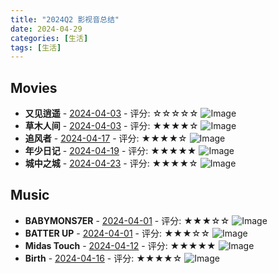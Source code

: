 ```yaml
---
title: "2024Q2 影视音总结"
date: 2024-04-29
categories: [生活]
tags: [生活]
---
```


## Movies
- **又见逍遥** - [2024-04-03](http://movie.douban.com/subject/35314844/) - 评分: ☆☆☆☆☆
  ![Image](https://img9.doubanio.com/view/photo/s_ratio_poster/public/p2906325465.jpg)
- **草木人间** - [2024-04-03](http://movie.douban.com/subject/35240117/) - 评分: ★★★★☆
  ![Image](https://img2.doubanio.com/view/photo/s_ratio_poster/public/p2905611921.jpg)
- **追风者** - [2024-04-17](http://movie.douban.com/subject/36206860/) - 评分: ★★★★☆
  ![Image](https://img2.doubanio.com/view/photo/s_ratio_poster/public/p2905832521.jpg)
- **年少日记** - [2024-04-19](http://movie.douban.com/subject/34940879/) - 评分: ★★★★★
  ![Image](https://img9.doubanio.com/view/photo/s_ratio_poster/public/p2906644236.jpg)
- **城中之城** - [2024-04-23](http://movie.douban.com/subject/35209732/) - 评分: ★★★★☆
  ![Image](https://img9.doubanio.com/view/photo/s_ratio_poster/public/p2906704315.jpg)

## Music
- **BABYMONS7ER** - [2024-04-01](https://music.douban.com/subject/36790736/) - 评分: ★★★☆☆
  ![Image](https://img3.doubanio.com/view/subject/s/public/s34822743.jpg)
- **BATTER UP** - [2024-04-01](https://music.douban.com/subject/36650982/) - 评分: ★★★☆☆
  ![Image](https://img9.doubanio.com/view/subject/s/public/s34710295.jpg)
- **Midas Touch** - [2024-04-12](https://music.douban.com/subject/36813462/) - 评分: ★★★★★
  ![Image](https://img1.doubanio.com/view/subject/s/public/s34826738.jpg)
- **Birth** - [2024-04-16](https://music.douban.com/subject/36795530/) - 评分: ★★★★☆
  ![Image](https://img9.doubanio.com/view/subject/s/public/s34821914.jpg)

